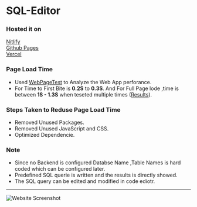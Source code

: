 # SQL-Editor

### Hosted it on
  [Nitlify](https://csb-4fzzm.netlify.app/) \
  [Github Pages](https://lvrchaitanya.github.io/csb-4fzzm/)\
  [Vercel](https://csb-4fzzm-reoel9n4d-lvrchaitanya.vercel.app/)
  
 ### Page Load Time
  * Used [WebPageTest](https://www.webpagetest.org/easy) to Analyze the Web App perforance.
  * For Time to First Bite is **0.2S** to **0.3S**. And For Full Page lode ,time is between **1S - 1.3S** when teseted multiple times ([Results](https://www.webpagetest.org/result/210830_AiDc7J_49a5ed5882664b3672b46c1507eab4b7/)).
 
 ### Steps Taken to Reduse Page Load Time
 * Removed Unused Packages.
 * Removed Unused JavaScript and CSS.
 * Optimized Dependencie.

 ### Note
 * Since no Backend is configured Databse Name ,Table Names is hard coded which can be configured later.
 * Predefined SQL querie is written and the results is directly showed.
 * The SQL query can be edited and modified in code ediotr.

---
![Website Screenshot](https://user-images.githubusercontent.com/46523605/131338364-dfca4bd4-c1bd-4217-b190-495958d4cafd.png)

   
